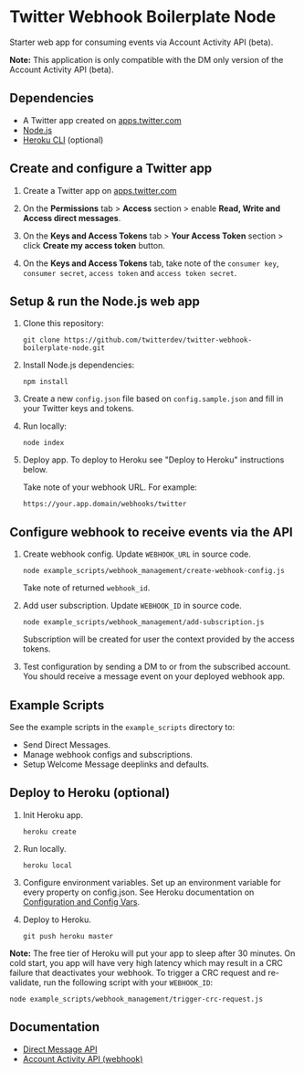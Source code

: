 # Twitter Webhook Boilerplate Node

Starter web app for consuming events via Account Activity API (beta).

**Note:** This application is only compatible with the DM only version of the Account Activity API (beta).

## Dependencies

* A Twitter app created on [apps.twitter.com](https://apps.twitter.com/)
* [Node.js](https://nodejs.org)
* [Heroku CLI](https://devcenter.heroku.com/articles/heroku-cli) (optional)

## Create and configure a Twitter app

1. Create a Twitter app on [apps.twitter.com](https://apps.twitter.com/)

2. On the **Permissions** tab > **Access** section > enable **Read, Write and Access direct messages**.

3. On the **Keys and Access Tokens** tab > **Your Access Token** section > click **Create my access token** button.

4.  On the **Keys and Access Tokens** tab, take note of the `consumer key`, `consumer secret`, `access token` and `access token secret`.

## Setup & run the Node.js web app

1. Clone this repository:

	```
	git clone https://github.com/twitterdev/twitter-webhook-boilerplate-node.git
	```

2. Install Node.js dependencies:

	```
	npm install
	```

3. Create a new `config.json` file based on `config.sample.json` and fill in your Twitter keys and tokens.

4. Run locally:

	```
	node index
	```
	
5. Deploy app. To deploy to Heroku see "Deploy to Heroku" instructions below.
	
	Take note of your webhook URL. For example: 
	```
	https://your.app.domain/webhooks/twitter
	```
	
## Configure webhook to receive events via the API

1. Create webhook config. Update `WEBHOOK_URL` in source code.

	```
	node example_scripts/webhook_management/create-webhook-config.js 
	```
	Take note of returned `webhook_id`.

2. Add user subscription. Update `WEBHOOK_ID` in source code.

	```
	node example_scripts/webhook_management/add-subscription.js 
	```
	Subscription will be created for user the context provided by the access tokens.

3. Test configuration by sending a DM to or from the subscribed account. You should receive a message event on your deployed webhook app.

## Example Scripts

See the example scripts in the `example_scripts` directory to:

* Send Direct Messages.
* Manage webhook configs and subscriptions.
* Setup Welcome Message deeplinks and defaults.

## Deploy to Heroku (optional)

1. Init Heroku app.

	```
	heroku create
	``` 

2. Run locally.

	```
	heroku local
	```
	
3. Configure environment variables. Set up an environment variable for every property on config.json. See Heroku documentation on [Configuration and Config Vars](https://devcenter.heroku.com/articles/config-vars).

4. Deploy to Heroku.

	```
	git push heroku master
	```

**Note:** The free tier of Heroku will put your app to sleep after 30 minutes. On cold start, you app will have very high latency which may result in a CRC failure that deactivates your webhook. To trigger a CRC request and re-validate, run the following script with your `WEBHOOK_ID`:

```
node example_scripts/webhook_management/trigger-crc-request.js
```


## Documentation
* [Direct Message API](https://developer.twitter.com/en/docs/direct-messages/api-features)
* [Account Activity API (webhook)](https://developer.twitter.com/en/docs/accounts-and-users/subscribe-account-activity/overview)
